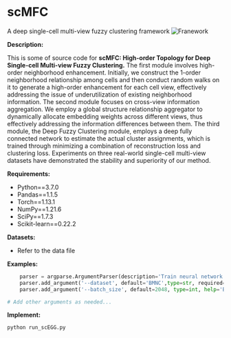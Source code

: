 # scMFC
A deep single-cell multi-view fuzzy clustering framework
![Franework](https://github.com/DayuHuu/scEMC/blob/master/scEMC.png)



**Description:**

This is some of source code for **scMFC: High-order Topology for Deep Single-cell Multi-view Fuzzy Clustering.** The first module involves high-order neighborhood enhancement. Initially, we construct the 1-order neighborhood relationship among cells and then conduct random walks on it to generate a high-order enhancement for each cell view, effectively addressing the issue of underutilization of existing neighborhood information. The second module focuses on cross-view information aggregation. We employ a global structure relationship aggregator to dynamically allocate embedding weights across different views, thus effectively addressing the information differences between them. The third module, the Deep Fuzzy Clustering module, employs a deep fully connected network to estimate the actual cluster assignments, which is trained through minimizing a combination of reconstruction loss and clustering loss. Experiments on three real-world single-cell multi-view datasets have demonstrated the stability and superiority of our method.

**Requirements:**
- Python==3.7.0
- Pandas==1.1.5
- Torch==1.13.1
- NumPy==1.21.6
- SciPy==1.7.3
- Scikit-learn==0.22.2

**Datasets:**

- Refer to the data file

**Examples:**

```python
    parser = argparse.ArgumentParser(description='Train neural network models on specified dataset.')
    parser.add_argument('--dataset', default='BMNC',type=str, required=False, help='Dataset to use, default is BMNC.')
    parser.add_argument('--batch_size', default=2048, type=int, help='Batch size for training.')

# Add other arguments as needed...

```
**Implement:**
```python
python run_scEGG.py
```



